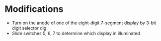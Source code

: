 # Modifications
* Turn on the anode of one of the eight-digit 7-segment display by 3-bit digit selector dig
* Slide switches 5, 6, 7 to determine which display in illuminated
